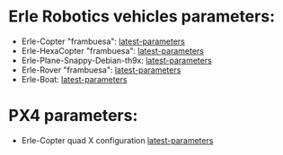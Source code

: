 # Erle Robotics vehicles parameters:

- Erle-Copter "frambuesa": [latest-parameters](https://raw.githubusercontent.com/erlerobot/erle_parameters/master/copter/Frambuesa-29-09-2017-default.param)
- Erle-HexaCopter "frambuesa": [latest-parameters](https://raw.githubusercontent.com/erlerobot/erle_parameters/master/hexa/frambuesa-X-frame-31-08-2017.param)
- Erle-Plane-Snappy-Debian-th9x: [latest-parameters](https://raw.githubusercontent.com/erlerobot/erle_parameters/master/plane/ErlePlane-Turnigy9x.param)
- Erle-Rover "frambuesa": [latest-parameters](https://github.com/erlerobot/erle_parameters/blob/master/rover/APMrover2-18-07-2017-frambuesa.param)
- Erle-Boat: [latest-parameters](https://raw.githubusercontent.com/erlerobot/erle_parameters/master/boat/boat-24-05-2016-TGY-i6.param)

# PX4 parameters:

- Erle-Copter quad X configuration [latest-parameters](https://github.com/erlerobot/erle_parameters/blob/master/PX4_PARAMETERS/Quad-X/parameters)
